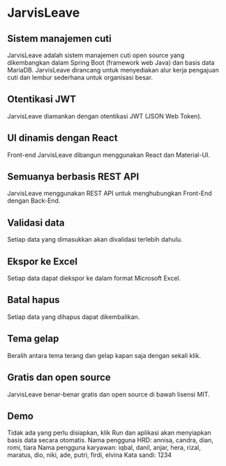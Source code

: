 # JarvisLeave

## Sistem manajemen cuti
JarvisLeave adalah sistem manajemen cuti open source yang dikembangkan dalam Spring Boot (framework web Java) dan basis data MariaDB.
JarvisLeave dirancang untuk menyediakan alur kerja pengajuan cuti dan lembur sederhana untuk organisasi besar.

## Otentikasi JWT
JarvisLeave diamankan dengan otentikasi JWT (JSON Web Token).

## UI dinamis dengan React
Front-end JarvisLeave dibangun menggunakan React dan Material-UI.

## Semuanya berbasis REST API
JarvisLeave menggunakan REST API untuk menghubungkan Front-End dengan Back-End.

## Validasi data
Setiap data yang dimasukkan akan divalidasi terlebih dahulu.

## Ekspor ke Excel
Setiap data dapat diekspor ke dalam format Microsoft Excel.

## Batal hapus
Setiap data yang dihapus dapat dikembalikan.

## Tema gelap
Beralih antara tema terang dan gelap kapan saja dengan sekali klik.

## Gratis dan open source
JarvisLeave benar-benar gratis dan open source di bawah lisensi MIT.

## Demo
Tidak ada yang perlu disiapkan, klik Run dan aplikasi akan menyiapkan basis data secara otomatis.
Nama pengguna HRD: annisa, candra, dian, romi, tiara
Nama pengguna karyawan: iqbal, danil, anjar, hera, rizal, maratus, dio, niki, ade, putri, firdi, elvina
Kata sandi: 1234

